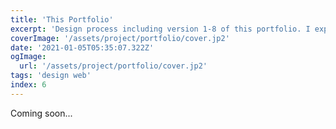 ```yaml
---
title: 'This Portfolio'
excerpt: 'Design process including version 1-8 of this portfolio. I experimented with different web technology and design choices.'
coverImage: '/assets/project/portfolio/cover.jp2'
date: '2021-01-05T05:35:07.322Z'
ogImage:
  url: '/assets/project/portfolio/cover.jp2'
tags: 'design web'
index: 6
---
```


Coming soon...
